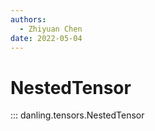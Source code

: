 ```yaml
---
authors:
  - Zhiyuan Chen
date: 2022-05-04
---
```


# NestedTensor

::: danling.tensors.NestedTensor

